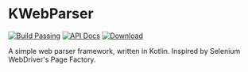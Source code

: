 # KWebParser

[![Build Passing](https://github.com/grahamdaley/kwebparser/actions/workflows/ci.yml/badge.svg)](https://github.com/grahamdaley/kwebparser/actions)
[![API Docs](https://img.shields.io/badge/api-docs-brightgreen)](https://kwebparser.github.io/grahamdaley/kwebparser/)
[![Download](https://img.shields.io/maven-central/v/io.github.grahamdaley/kwebparser)](https://search.maven.org/search?q=g:io.github.grahamdaley%20AND%20a:kwebparser)

A simple web parser framework, written in Kotlin. Inspired by Selenium WebDriver's Page Factory.
